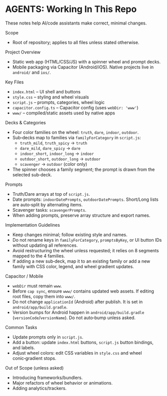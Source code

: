 # AGENTS: Working In This Repo

These notes help AI/code assistants make correct, minimal changes.

Scope
- Root of repository; applies to all files unless stated otherwise.

Project Overview
- Static web app (HTML/CSS/JS) with a spinner wheel and prompt decks.
- Mobile packaging via Capacitor (Android/iOS). Native projects live in `android/` and `ios/`.

Key Files
- `index.html` – UI shell and buttons
- `style.css` – styling and wheel visuals
- `script.js` – prompts, categories, wheel logic
- `capacitor.config.ts` – Capacitor config (uses `webDir: 'www'`)
- `www/` – compiled/static assets used by native apps

Decks & Categories
- Four color families on the wheel: `truth`, `dare`, `indoor`, `outdoor`.
- Sub‑decks map to families via `familyForCategory` in `script.js`:
  - `truth_mild`, `truth_spicy` → `truth`
  - `dare_mild`, `dare_spicy` → `dare`
  - `indoor_short`, `indoor_long` → `indoor`
  - `outdoor_short`, `outdoor_long` → `outdoor`
  - `scavenger` → `outdoor` (color only)
- The spinner chooses a family segment; the prompt is drawn from the selected sub‑deck.

Prompts
- Truth/Dare arrays at top of `script.js`.
- Date prompts: `indoorDatePrompts`, `outdoorDatePrompts`. Short/Long lists are auto‑split by alternating items.
- Scavenger tasks: `scavengerPrompts`.
- When adding prompts, preserve array structure and export names.

Implementation Guidelines
- Keep changes minimal; follow existing style and names.
- Do not rename keys in `familyForCategory`, `promptsByKey`, or UI button IDs without updating all references.
- Avoid restructuring the wheel unless requested; it relies on 8 segments mapped to the 4 families.
- If adding a new sub‑deck, map it to an existing family or add a new family with CSS color, legend, and wheel gradient updates.

Capacitor / Mobile
- `webDir` must remain `www`.
- Before `cap sync`, ensure `www/` contains updated web assets. If editing root files, copy them into `www/`.
- Do not change `applicationId` (Android) after publish. It is set in `android/app/build.gradle`.
- Version bumps for Android happen in `android/app/build.gradle` (`versionCode`/`versionName`). Do not auto‑bump unless asked.

Common Tasks
- Update prompts only in `script.js`.
- Add a button: update `index.html` buttons, `script.js` button bindings, and labels.
- Adjust wheel colors: edit CSS variables in `style.css` and wheel conic‑gradient stops.

Out of Scope (unless asked)
- Introducing frameworks/bundlers.
- Major refactors of wheel behavior or animations.
- Adding analytics/trackers.

